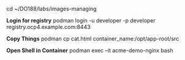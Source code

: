 cd ~/DO188/labs/images-managing

**Login for registry**
podman login -u developer -p developer registry.ocp4.example.com:8443

**Copy Things**
podman cp cat.html container_name:/opt/app-root/src

**Open Shell in Container**
podman exec –it acme-demo-nginx bash 
